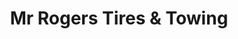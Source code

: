 ---
title: "Mr Rogers Tires & Towing"
url: /piedmont/mr-rogers-tires-and-towing/
shop: car repair
---